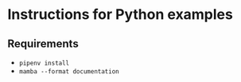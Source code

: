 # Instructions for Python examples

## Requirements
* `pipenv install`
* `mamba --format documentation`